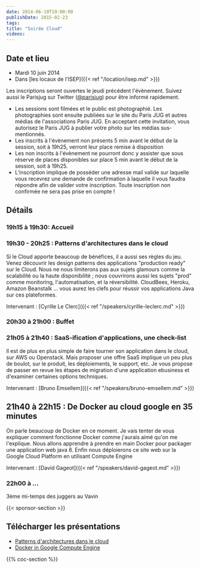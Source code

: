 ```yaml
---
date: 2014-06-10T19:00:00
publishDate: 2015-02-23
tags:
title: "Soirée Cloud"
videos:
---
```


## Date et lieu

- Mardi 10 juin 2014
- Dans [les locaux de l'ISEP]({{< ref "/location/isep.md" >}})

Les inscriptions seront ouvertes le jeudi précédent l'évènement. Suivez aussi le Parisjug sur Twitter ([@parisjug](https://twitter.com/parisjug)) pour être informé rapidement.
- Les sessions sont filmées et le public est photographié. Les photographies sont ensuite publiées sur le site du Paris JUG et autres médias de l'associations Paris JUG. En acceptant cette invitation, vous autorisez le Paris JUG à publier votre photo sur les médias sus-mentionnés.
- Les inscrits à l'évènement non présents 5 min avant le début de la session, soit à 19h25, verront leur place remise à disposition
- Les non inscrits à l'évènement ne pourront donc y assister que sous réserve de places disponibles sur place 5 min avant le début de la session, soit à 19h25.
- L’inscription implique de posséder une adresse mail valide sur laquelle vous recevrez une demande de confirmation à laquelle il vous faudra répondre afin de valider votre inscription. Toute inscription non confirmée ne sera pas prise en compte !


## Détails

### 19h15 à 19h30: Accueil

### 19h30 - 20h25 : Patterns d'architectures dans le cloud

Si le Cloud apporte beaucoup de bénéfices, il a aussi ses règles du jeu. Venez découvrir les design patterns des applications "production ready" sur le Cloud. Nous ne nous limiterons pas aux sujets glamours comme la scalabilité ou la haute disponibilité ; nous couvrirons aussi les sujets "prod" comme monitoring, l'automatisation, et la réversibilité. CloudBees, Heroku, Amazon Beanstalk ... vous aurez les clefs pour réussir vos applications Java sur ces plateformes.

Intervenant : [Cyrille Le Clerc]({{< ref "/speakers/cyrille-leclerc.md" >}})


### 20h30 à 21h00 : Buffet


### 21h05 à 21h40 : SaaS-ification d'applications, une check-list

Il est de plus en plus simple de faire tourner son application dans le cloud, sur AWS ou Openstack. Mais proposer une offre SaaS implique un peu plus de boulot, sur le produit, les déploiements, le support, etc. Je vous propose de passer en revue les étapes de migration d'une application ebusiness et d'examiner certaines options techniques.

Intervenant : [Bruno Emsellem]({{< ref "/speakers/bruno-emsellem.md" >}})

## 21h40 à 22h15 : De Docker au cloud google en 35 minutes

On parle beaucoup de Docker en ce moment. Je vais tenter de vous expliquer comment fonctionne Docker comme j'aurais aimé qu'on me l'explique. Nous allons apprendre à prendre en main Docker pour packager une application web java 8. Enfin nous déploierons ce site web sur la Google Cloud Platform en utilisant Compute Engine

Intervenant : [David Gageot]({{< ref "/speakers/david-gageot.md" >}})

### 22h00 à ...

3ème mi-temps des juggers au Vavin

{{< sponsor-section >}}

## Télécharger les présentations

- [Patterns d'architectures dans le cloud](2014-06-paris-jug-patterns-darchitecture-dans-le-cloud.pdf)
- [Docker in Google Compute Engine](GCPDocker.pdf)

{{% coc-section %}}

